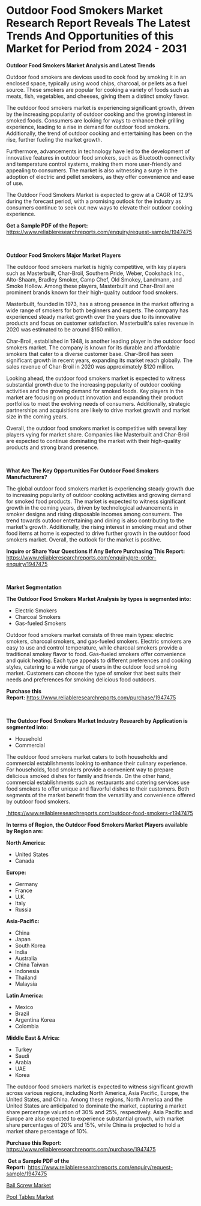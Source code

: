 <p><h1>Outdoor Food Smokers Market Research Report Reveals The Latest Trends And Opportunities of this Market for Period from 2024 - 2031</h1></p><p><strong>Outdoor Food Smokers Market Analysis and Latest Trends</strong></p>
<p><p>Outdoor food smokers are devices used to cook food by smoking it in an enclosed space, typically using wood chips, charcoal, or pellets as a fuel source. These smokers are popular for cooking a variety of foods such as meats, fish, vegetables, and cheeses, giving them a distinct smoky flavor.</p><p>The outdoor food smokers market is experiencing significant growth, driven by the increasing popularity of outdoor cooking and the growing interest in smoked foods. Consumers are looking for ways to enhance their grilling experience, leading to a rise in demand for outdoor food smokers. Additionally, the trend of outdoor cooking and entertaining has been on the rise, further fueling the market growth.</p><p>Furthermore, advancements in technology have led to the development of innovative features in outdoor food smokers, such as Bluetooth connectivity and temperature control systems, making them more user-friendly and appealing to consumers. The market is also witnessing a surge in the adoption of electric and pellet smokers, as they offer convenience and ease of use.</p><p>The Outdoor Food Smokers Market is expected to grow at a CAGR of 12.9% during the forecast period, with a promising outlook for the industry as consumers continue to seek out new ways to elevate their outdoor cooking experience.</p></p>
<p><strong>Get a Sample PDF of the Report:&nbsp;</strong> <a href="https://www.reliableresearchreports.com/enquiry/request-sample/1947475">https://www.reliableresearchreports.com/enquiry/request-sample/1947475</a></p>
<p>&nbsp;</p>
<p><strong>Outdoor Food Smokers Major Market Players</strong></p>
<p><p>The outdoor food smokers market is highly competitive, with key players such as Masterbuilt, Char-Broil, Southern Pride, Weber, Cookshack Inc., Alto-Shaam, Bradley Smoker, Camp Chef, Old Smokey, Landmann, and Smoke Hollow. Among these players, Masterbuilt and Char-Broil are prominent brands known for their high-quality outdoor food smokers.</p><p>Masterbuilt, founded in 1973, has a strong presence in the market offering a wide range of smokers for both beginners and experts. The company has experienced steady market growth over the years due to its innovative products and focus on customer satisfaction. Masterbuilt's sales revenue in 2020 was estimated to be around $150 million.</p><p>Char-Broil, established in 1948, is another leading player in the outdoor food smokers market. The company is known for its durable and affordable smokers that cater to a diverse customer base. Char-Broil has seen significant growth in recent years, expanding its market reach globally. The sales revenue of Char-Broil in 2020 was approximately $120 million.</p><p>Looking ahead, the outdoor food smokers market is expected to witness substantial growth due to the increasing popularity of outdoor cooking activities and the growing demand for smoked foods. Key players in the market are focusing on product innovation and expanding their product portfolios to meet the evolving needs of consumers. Additionally, strategic partnerships and acquisitions are likely to drive market growth and market size in the coming years.</p><p>Overall, the outdoor food smokers market is competitive with several key players vying for market share. Companies like Masterbuilt and Char-Broil are expected to continue dominating the market with their high-quality products and strong brand presence.</p></p>
<p>&nbsp;</p>
<p><strong>What Are The Key Opportunities For Outdoor Food Smokers Manufacturers?</strong></p>
<p><p>The global outdoor food smokers market is experiencing steady growth due to increasing popularity of outdoor cooking activities and growing demand for smoked food products. The market is expected to witness significant growth in the coming years, driven by technological advancements in smoker designs and rising disposable incomes among consumers. The trend towards outdoor entertaining and dining is also contributing to the market's growth. Additionally, the rising interest in smoking meat and other food items at home is expected to drive further growth in the outdoor food smokers market. Overall, the outlook for the market is positive.</p></p>
<p><strong>Inquire or Share Your Questions If Any Before Purchasing This Report:</strong> <a href="https://www.reliableresearchreports.com/enquiry/pre-order-enquiry/1947475">https://www.reliableresearchreports.com/enquiry/pre-order-enquiry/1947475</a></p>
<p>&nbsp;</p>
<p><strong>Market Segmentation</strong></p>
<p><strong>The Outdoor Food Smokers Market Analysis by types is segmented into:</strong></p>
<p><ul><li>Electric Smokers</li><li>Charcoal Smokers</li><li>Gas-fueled Smokers</li></ul></p>
<p><p>Outdoor food smokers market consists of three main types: electric smokers, charcoal smokers, and gas-fueled smokers. Electric smokers are easy to use and control temperature, while charcoal smokers provide a traditional smokey flavor to food. Gas-fueled smokers offer convenience and quick heating. Each type appeals to different preferences and cooking styles, catering to a wide range of users in the outdoor food smoking market. Customers can choose the type of smoker that best suits their needs and preferences for smoking delicious food outdoors.</p></p>
<p><strong>Purchase this Report:&nbsp;</strong><a href="https://www.reliableresearchreports.com/purchase/1947475">https://www.reliableresearchreports.com/purchase/1947475</a></p>
<p>&nbsp;</p>
<p><strong>The Outdoor Food Smokers Market Industry Research by Application is segmented into:</strong></p>
<p><ul><li>Household</li><li>Commercial</li></ul></p>
<p><p>The outdoor food smokers market caters to both households and commercial establishments looking to enhance their culinary experience. For households, food smokers provide a convenient way to prepare delicious smoked dishes for family and friends. On the other hand, commercial establishments such as restaurants and catering services use food smokers to offer unique and flavorful dishes to their customers. Both segments of the market benefit from the versatility and convenience offered by outdoor food smokers.</p></p>
<p><a href="https://www.reliableresearchreports.com/outdoor-food-smokers-r1947475">&nbsp;https://www.reliableresearchreports.com/outdoor-food-smokers-r1947475</a></p>
<p><strong>In terms of Region, the Outdoor Food Smokers Market Players available by Region are:</strong></p>
<p>
    <p> <strong> North America: </strong>
        <ul>
            <li>United States</li>
            <li>Canada</li>
        </ul>
        </p> 
    <p> <strong> Europe: </strong>
        <ul>
            <li>Germany</li>
            <li>France</li>
            <li>U.K.</li>
            <li>Italy</li>
            <li>Russia</li>
        </ul>
        </p> 
    <p> <strong> Asia-Pacific: </strong>
        <ul>
            <li>China</li>
            <li>Japan</li>
            <li>South Korea</li>
            <li>India</li>
            <li>Australia</li>
            <li>China Taiwan</li>
            <li>Indonesia</li>
            <li>Thailand</li>
            <li>Malaysia</li>
        </ul>
        </p> 
    <p> <strong> Latin America: </strong>
        <ul>
            <li>Mexico</li>
            <li>Brazil</li>
            <li>Argentina Korea</li>
            <li>Colombia</li>
        </ul>
        </p> 
    <p> <strong> Middle East & Africa: </strong>
        <ul>
            <li>Turkey</li>
            <li>Saudi</li>
            <li>Arabia</li>
            <li>UAE</li>
            <li>Korea</li>
        </ul>
    </p>
    </p>
<p><p>The outdoor food smokers market is expected to witness significant growth across various regions, including North America, Asia Pacific, Europe, the United States, and China. Among these regions, North America and the United States are anticipated to dominate the market, capturing a market share percentage valuation of 30% and 25%, respectively. Asia Pacific and Europe are also expected to experience substantial growth, with market share percentages of 20% and 15%, while China is projected to hold a market share percentage of 10%.</p></p>
<p><strong>Purchase this Report: </strong><a href="https://www.reliableresearchreports.com/purchase/1947475">https://www.reliableresearchreports.com/purchase/1947475</a></p>
<p>&nbsp;<strong>Get a Sample PDF of the Report:&nbsp;&nbsp;</strong><a href="https://www.reliableresearchreports.com/enquiry/request-sample/1947475">https://www.reliableresearchreports.com/enquiry/request-sample/1947475</a></p>
<p><strong></strong></p>
<p><p><a href="https://view.publitas.com/reportprime-1/ball-screw-market-a-global-and-regional-analysis-focus-on-region-country-level-analysis-and-competitive-landscape-analysis-and-forecast-2024-2031/">Ball Screw Market</a></p><p><a href="https://github.com/claudianurdin/Market-Research-Report-List-1/blob/main/pool-tables-market.md">Pool Tables Market</a></p></p>